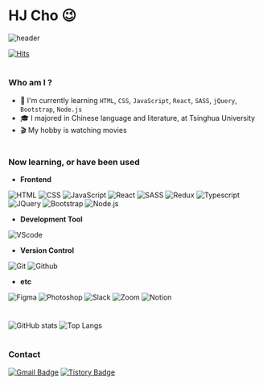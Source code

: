 # HJ Cho 😉

<div align=left>

![header](https://capsule-render.vercel.app/api?type=soft&color=292d3e&height=200&section=header&text=Welcome%20to%20hjinn0813's%20GitHub!👋&fontSize=45&fontColor=c792ea)

[![Hits](https://hits.seeyoufarm.com/api/count/incr/badge.svg?url=https%3A%2F%2Fgithub.com%2Fhjinn0813&count_bg=%23c792ea&title_bg=%23555555&icon=&icon_color=%23E7E7E7&title=visit&edge_flat=false)](https://github.com/hjinn0813)

#

### Who am I ?

- 🌱 I'm currently learning `HTML`, `CSS`, `JavaScript`, `React`, `SASS`, `jQuery`, `Bootstrap`, `Node.js`
- 🎓 I majored in Chinese language and literature, at Tsinghua University
- 🎬 My hobby is watching movies

#

### Now learning, or have been used

- **Frontend**

![HTML](https://img.shields.io/badge/HTML-E34F26?style=for-the-badge&logo=html5&logoColor=white)
![CSS](https://img.shields.io/badge/CSS-1572B6?style=for-the-badge&logo=css3&logoColor=white)
![JavaScript](https://img.shields.io/badge/JavaScript-F7DF1E?style=for-the-badge&logo=javascript&logoColor=black)
![React](https://img.shields.io/badge/React-61DAFB?style=for-the-badge&logo=react&logoColor=black)
![SASS](https://img.shields.io/badge/SASS-CC6699?style=for-the-badge&logo=Sass&logoColor=white)
![Redux](https://img.shields.io/badge/Redux-764ABC?style=for-the-badge&logo=Redux&logoColor=white)
![Typescript](https://img.shields.io/badge/typescript-3178C6?style=for-the-badge&logo=TypeScript&logoColor=white)
![JQuery](https://img.shields.io/badge/JQuery-0769AD?style=for-the-badge&logo=jquery&logoColor=white)
![Bootstrap](https://img.shields.io/badge/Bootstrap-7952B3?style=for-the-badge&logo=bootstrap&logoColor=white)
![Node.js](https://img.shields.io/badge/Node.js-339933?style=for-the-badge&logo=node.js&logoColor=white)

- **Development Tool**

![VScode](https://img.shields.io/badge/Visual_Studio_Code-007ACC?style=for-the-badge&logo=visual-studio-code&logoColor=white)

- **Version Control**

![Git](https://img.shields.io/badge/Git-F05032?style=for-the-badge&logo=git&logoColor=white)
![Github](https://img.shields.io/badge/GitHub-181717?style=for-the-badge&logo=github&logoColor=white)

- **etc**

![Figma](https://img.shields.io/badge/Figma-F24E1E?style=for-the-badge&logo=figma&logoColor=white)
![Photoshop](https://img.shields.io/badge/Photoshop-31A8FF?style=for-the-badge&logo=adobephotoshop&logoColor=white)
![Slack](https://img.shields.io/badge/Slack-4A154B?style=for-the-badge&logo=Slack&logoColor=white)
![Zoom](https://img.shields.io/badge/Zoom-0B5CFF?style=for-the-badge&logo=zoom&logoColor=white)
![Notion](https://img.shields.io/badge/Notion-000000?style=for-the-badge&logo=notion&logoColor=white)

#

![GitHub stats](https://github-readme-stats.vercel.app/api?username=hjinn0813&show_icons=true&theme=material-palenight)
![Top Langs](https://github-readme-stats.vercel.app/api/top-langs/?username=hjinn0813&layout=compact&theme=material-palenight)

#

### Contact

[![Gmail Badge](https://img.shields.io/badge/Gmail-D14836?style=for-the-badge&logo=Gmail&logoColor=white)](mailto:hjc3790@gmail.com)
[![Tistory Badge](https://img.shields.io/badge/Dev%20Blog-000000?style=for-the-badge&logoColor=white)](https://hjinn0813.tistory.com/)
